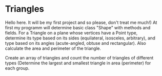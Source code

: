 # Triangles
Hello here. It will be my first project and so please, don't treat me much!)
At first my programm will determine basic class "Shape" with methods and fields.
For a Triangle on a plane whose vertices have a Point type, determine its type based on its sides (equilateral, isosceles, arbitrary), and type based on its angles (acute-angled, obtuse and rectangular). Also calculate the area and perimeter of the triangle.

Create an array of triangles and count the number of triangles of different types (Determine the largest and smallest triangle in area (perimeter) for each group.
